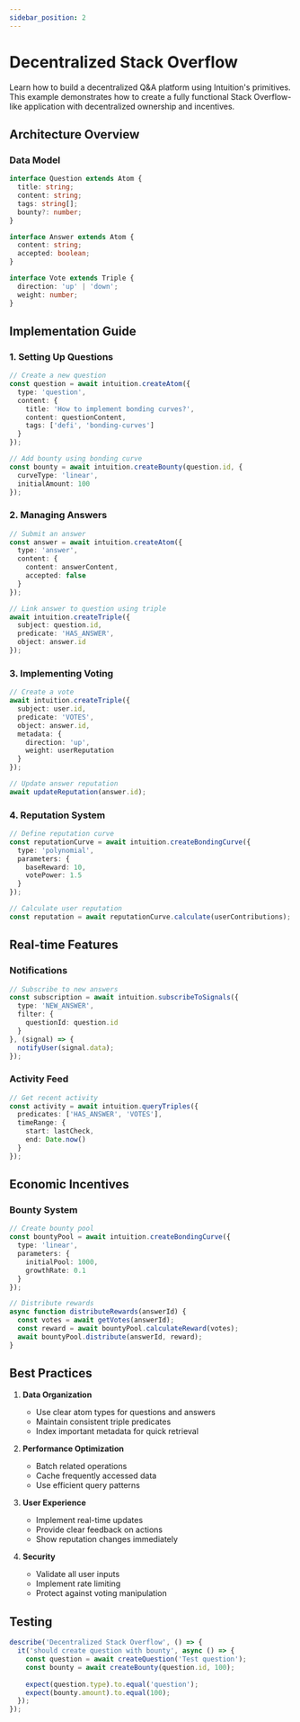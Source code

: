 ```yaml
---
sidebar_position: 2
---
```


# Decentralized Stack Overflow

Learn how to build a decentralized Q&A platform using Intuition's primitives. This example demonstrates how to create a fully functional Stack Overflow-like application with decentralized ownership and incentives.

## Architecture Overview

### Data Model
```typescript
interface Question extends Atom {
  title: string;
  content: string;
  tags: string[];
  bounty?: number;
}

interface Answer extends Atom {
  content: string;
  accepted: boolean;
}

interface Vote extends Triple {
  direction: 'up' | 'down';
  weight: number;
}
```

## Implementation Guide

### 1. Setting Up Questions

```typescript
// Create a new question
const question = await intuition.createAtom({
  type: 'question',
  content: {
    title: 'How to implement bonding curves?',
    content: questionContent,
    tags: ['defi', 'bonding-curves']
  }
});

// Add bounty using bonding curve
const bounty = await intuition.createBounty(question.id, {
  curveType: 'linear',
  initialAmount: 100
});
```

### 2. Managing Answers

```typescript
// Submit an answer
const answer = await intuition.createAtom({
  type: 'answer',
  content: {
    content: answerContent,
    accepted: false
  }
});

// Link answer to question using triple
await intuition.createTriple({
  subject: question.id,
  predicate: 'HAS_ANSWER',
  object: answer.id
});
```

### 3. Implementing Voting

```typescript
// Create a vote
await intuition.createTriple({
  subject: user.id,
  predicate: 'VOTES',
  object: answer.id,
  metadata: {
    direction: 'up',
    weight: userReputation
  }
});

// Update answer reputation
await updateReputation(answer.id);
```

### 4. Reputation System

```typescript
// Define reputation curve
const reputationCurve = await intuition.createBondingCurve({
  type: 'polynomial',
  parameters: {
    baseReward: 10,
    votePower: 1.5
  }
});

// Calculate user reputation
const reputation = await reputationCurve.calculate(userContributions);
```

## Real-time Features

### Notifications

```typescript
// Subscribe to new answers
const subscription = await intuition.subscribeToSignals({
  type: 'NEW_ANSWER',
  filter: {
    questionId: question.id
  }
}, (signal) => {
  notifyUser(signal.data);
});
```

### Activity Feed

```typescript
// Get recent activity
const activity = await intuition.queryTriples({
  predicates: ['HAS_ANSWER', 'VOTES'],
  timeRange: {
    start: lastCheck,
    end: Date.now()
  }
});
```

## Economic Incentives

### Bounty System

```typescript
// Create bounty pool
const bountyPool = await intuition.createBondingCurve({
  type: 'linear',
  parameters: {
    initialPool: 1000,
    growthRate: 0.1
  }
});

// Distribute rewards
async function distributeRewards(answerId) {
  const votes = await getVotes(answerId);
  const reward = await bountyPool.calculateReward(votes);
  await bountyPool.distribute(answerId, reward);
}
```

## Best Practices

1. **Data Organization**
   - Use clear atom types for questions and answers
   - Maintain consistent triple predicates
   - Index important metadata for quick retrieval

2. **Performance Optimization**
   - Batch related operations
   - Cache frequently accessed data
   - Use efficient query patterns

3. **User Experience**
   - Implement real-time updates
   - Provide clear feedback on actions
   - Show reputation changes immediately

4. **Security**
   - Validate all user inputs
   - Implement rate limiting
   - Protect against voting manipulation

## Testing

```typescript
describe('Decentralized Stack Overflow', () => {
  it('should create question with bounty', async () => {
    const question = await createQuestion('Test question');
    const bounty = await createBounty(question.id, 100);
    
    expect(question.type).to.equal('question');
    expect(bounty.amount).to.equal(100);
  });
});
``` 